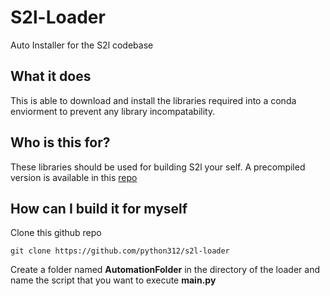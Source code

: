 
# S2l-Loader

Auto Installer for the S2l codebase

## What it does
This is able to download and install the libraries required into a conda enviorment to prevent any library incompatability.

## Who is this for?

These libraries should be used for building S2l your self. A precompiled version is available in this [repo](https://github.com/aftabnadim/S2L)

## How can I build it for myself

Clone this github repo

```
git clone https://github.com/python312/s2l-loader
```

Create a folder named **AutomationFolder** in the directory of the loader and name the script that you want to execute **main.py**
